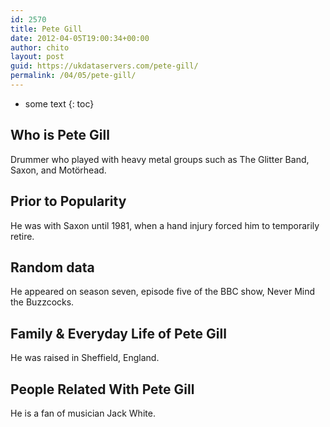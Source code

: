 ```yaml
---
id: 2570
title: Pete Gill
date: 2012-04-05T19:00:34+00:00
author: chito
layout: post
guid: https://ukdataservers.com/pete-gill/
permalink: /04/05/pete-gill/
---
```


* some text
{: toc}
          
          
## Who is  Pete Gill
                  
                  
                  
Drummer who played with heavy metal groups such as The Glitter Band, Saxon, and Motörhead.
                  
                
                
                
## Prior to Popularity 
                  
                  
                  
He was with Saxon until 1981, when a hand injury forced him to temporarily retire.
                  
                
                
                
## Random data 
                  
                  
                  
He appeared on season seven, episode five of the BBC show, Never Mind the Buzzcocks.
                  
                
                
                
## Family & Everyday Life of Pete Gill
                  
                  
                  
He was raised in Sheffield, England.
                  
                
                
                
## People Related With  Pete Gill
                  
                  
                  
He is a fan of musician Jack White.
                  
                
              
            
          
          
          
    
    
  
